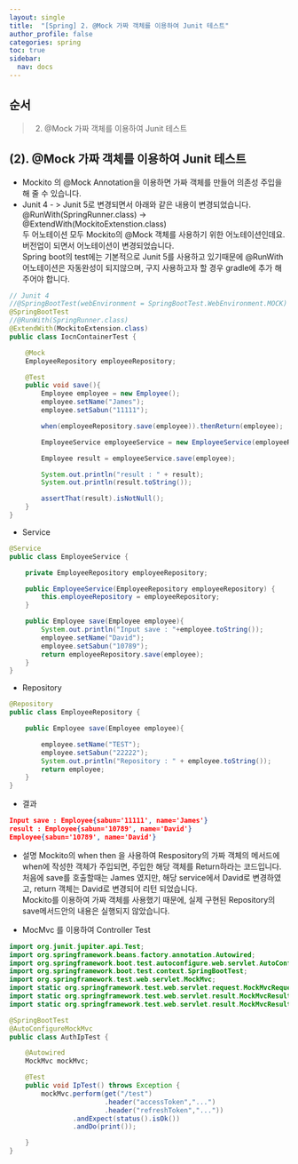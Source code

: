 ```yaml
---
layout: single
title:  "[Spring] 2. @Mock 가짜 객체를 이용하여 Junit 테스트"
author_profile: false
categories: spring
toc: true
sidebar:
  nav: docs
---
```


## 순서

>2. @Mock 가짜 객체를 이용하여 Junit 테스트



## (2). @Mock 가짜 객체를 이용하여 Junit 테스트

- Mockito 의 @Mock Annotation을 이용하면 가짜 객체를 만들어 의존성 주입을 해 줄 수 있습니다.
- Junit 4 - > Junit 5로 변경되면서 아래와 같은 내용이 변경되었습니다.  
   @RunWith(SpringRunner.class)  -> @ExtendWith(MockitoExtenstion.class)  
  두 어노테이션 모두 Mockito의 @Mock 객체를 사용하기 위한 어노테이션인데요. 버전업이 되면서 어노테이션이 변경되었습니다.  
  Spring boot의 test에는 기본적으로 Junit 5를 사용하고 있기때문에 @RunWith 어노테이션은 자동완성이 되지않으며, 구지 사용하고자 할 경우 gradle에 추가 해 주어야 합니다. 

```java
// Junit 4
//@SpringBootTest(webEnvironment = SpringBootTest.WebEnvironment.MOCK)
@SpringBootTest
//@RunWith(SpringRunner.class)
@ExtendWith(MockitoExtension.class)
public class IocnContainerTest {

    @Mock
    EmployeeRepository employeeRepository;

    @Test
    public void save(){
        Employee employee = new Employee();
        employee.setName("James");
        employee.setSabun("11111");

        when(employeeRepository.save(employee)).thenReturn(employee);

        EmployeeService employeeService = new EmployeeService(employeeRepository);

        Employee result = employeeService.save(employee);

        System.out.println("result : " + result);
        System.out.println(result.toString());

        assertThat(result).isNotNull();
    }
}
```

- Service

```java
@Service
public class EmployeeService {

    private EmployeeRepository employeeRepository;

    public EmployeeService(EmployeeRepository employeeRepository) {
        this.employeeRepository = employeeRepository;
    }

    public Employee save(Employee employee){
        System.out.println("Input save : "+employee.toString());
        employee.setName("David");
        employee.setSabun("10789");
        return employeeRepository.save(employee);
    }
}
```

- Repository

```java
@Repository
public class EmployeeRepository {

    public Employee save(Employee employee){

        employee.setName("TEST");
        employee.setSabun("22222");
        System.out.println("Repository : " + employee.toString());
        return employee;
    }
}
```

- 결과

```json
Input save : Employee{sabun='11111', name='James'}
result : Employee{sabun='10789', name='David'}
Employee{sabun='10789', name='David'}
```



- 설명
  Mockito의 when then 을 사용하여 Respository의 가짜 객체의 메서드에 when에 작성한 객체가 주입되면, 주입한 해당 객체를 Return하라는 코드입니다.  
  처음에 save를 호출할때는 James 였지만, 해당 service에서 David로 변경하였고, return 객체는 David로 변경되어 리턴 되었습니다.  
  Mockito를 이용하여 가짜 객체를 사용했기 때문에, 실제 구현된 Repository의 save메서드안의 내용은 실행되지 않았습니다.  



- MocMvc 를 이용하여 Controller Test

```java
import org.junit.jupiter.api.Test;
import org.springframework.beans.factory.annotation.Autowired;
import org.springframework.boot.test.autoconfigure.web.servlet.AutoConfigureMockMvc;
import org.springframework.boot.test.context.SpringBootTest;
import org.springframework.test.web.servlet.MockMvc;
import static org.springframework.test.web.servlet.request.MockMvcRequestBuilders.get;
import static org.springframework.test.web.servlet.result.MockMvcResultHandlers.print;
import static org.springframework.test.web.servlet.result.MockMvcResultMatchers.status;

@SpringBootTest
@AutoConfigureMockMvc
public class AuthIpTest {

    @Autowired
    MockMvc mockMvc;

    @Test
    public void IpTest() throws Exception {
        mockMvc.perform(get("/test")
                        .header("accessToken","...")
                        .header("refreshToken","..."))
                .andExpect(status().isOk())
                .andDo(print());

    }
}
```

